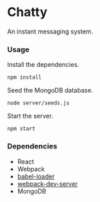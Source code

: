 Chatty
=====================

An instant messaging system.

### Usage

Install the dependencies.

```
npm install
```

Seed the MongoDB database.

```
node server/seeds.js
```

Start the server.

```
npm start
```

### Dependencies

* React
* Webpack
* [babel-loader](https://github.com/babel/babel-loader)
* [webpack-dev-server](https://github.com/webpack/webpack-dev-server)
* MongoDB